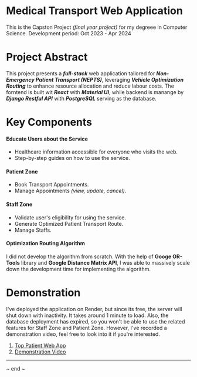# Medical Transport Web Application
This is the Capston Project *(final year project)* for my degreee in Computer Science. Development period: Oct 2023 - Apr 2024

# Project Abstract
This project presents a ***full-stack*** web application tailored for ***Non-Emergency Patient Transport (NEPTS)***, leveraging ***Vehicle Optimization Routing*** to enhance resource allocation and reduce labour costs. The forntend is built wit ***React*** with ***Material UI***, while backend is manange by ***Django Restful API*** with ***PostgreSQL*** serving as the database. 

# Key Components
#### Educate Users about the Service
- Healthcare information accessible for everyone who visits the web.
- Step-by-step guides on how to use the service.
#### Patient Zone
- Book Transport Appointments.
- Manage Appointments *(view, update, cancel)*.
#### Staff Zone
- Validate user's eligibility for using the service.
- Generate Optimized Patient Transport Route.
- Manage Staffs.
#### Optimization Routing Algorithm
I did not develop the algorithm from scratch. With the help of **Googe OR-Tools** library and **Google Distance Matrix API**, I was able to massively scale down the development time for implementing the algorithm.

# Demonstration
I've deployed the application on Render, but since its free, the server will shut down with inactivity. It takes around 1 minute to load. Also, the database deployment has expired, so you won't be able to use the related features for Staff Zone and Patient Zone. However, I've recorded a demonstration video, feel free to look into it if you're interested.
1. [Top Patient Web App](https://tpt-hrap.onrender.com/)
2. [Demonstration Video](https://youtu.be/R_NmqnHjtpQ)
---
~ end ~

